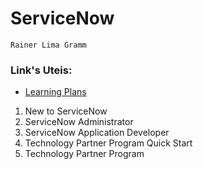 # ServiceNow
<code>Rainer Lima Gramm</code>
### Link's Uteis:
* [Learning Plans](https://developer.servicenow.com/app.do#!/lp?v=kingston)
1. New to ServiceNow
2. ServiceNow Administrator
3. ServiceNow Application Developer
4. Technology Partner Program Quick Start
5. Technology Partner Program
